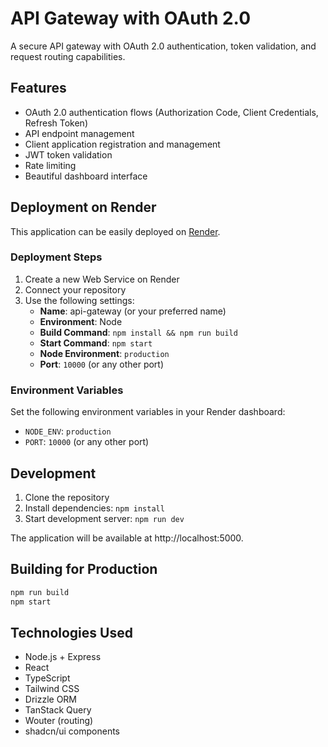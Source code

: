 # API Gateway with OAuth 2.0

A secure API gateway with OAuth 2.0 authentication, token validation, and request routing capabilities.

## Features

- OAuth 2.0 authentication flows (Authorization Code, Client Credentials, Refresh Token)
- API endpoint management
- Client application registration and management
- JWT token validation
- Rate limiting
- Beautiful dashboard interface

## Deployment on Render

This application can be easily deployed on [Render](https://render.com).

### Deployment Steps

1. Create a new Web Service on Render
2. Connect your repository
3. Use the following settings:
   - **Name**: api-gateway (or your preferred name)
   - **Environment**: Node
   - **Build Command**: `npm install && npm run build`
   - **Start Command**: `npm start`
   - **Node Environment**: `production`
   - **Port**: `10000` (or any other port)

### Environment Variables

Set the following environment variables in your Render dashboard:

- `NODE_ENV`: `production`
- `PORT`: `10000` (or any other port)

## Development

1. Clone the repository
2. Install dependencies: `npm install`
3. Start development server: `npm run dev`

The application will be available at http://localhost:5000.

## Building for Production

```bash
npm run build
npm start
```

## Technologies Used

- Node.js + Express
- React
- TypeScript
- Tailwind CSS
- Drizzle ORM
- TanStack Query
- Wouter (routing)
- shadcn/ui components